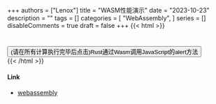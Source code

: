 +++
authors = ["Lenox"]
title = "WASM性能演示"
date = "2023-10-23"
description = ""
tags = []
categories = [
    "WebAssembly",
]
series = []
disableComments = true
draft = false
+++
{{< html >}}
<div>
    <h5 id="title"></h3>
    <table id="table"></table>
    <button id="btn">(请在所有计算执行完毕后点击)Rust通过Wasm调用JavaScript的alert方法</button>
</div>
{{< /html >}}

#### Link

- [webassembly](https://webassembly.org/)

